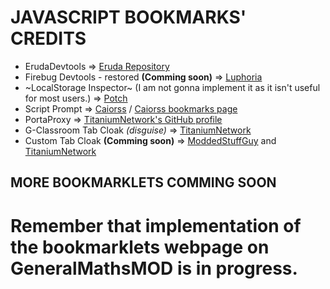 # JAVASCRIPT BOOKMARKS' CREDITS
 - ErudaDevtools => [Eruda Repository](https://github.com/liriliri/eruda)
 - Firebug Devtools - restored **(Comming soon)** => [Luphoria](https://github.com/Luphoria)
 - ~LocalStorage Inspector~ (I am not gonna implement it as it isn't useful for most users.) => [Potch](http://potch.me/ls/)
 - Script Prompt => [Caiorss](https://github.com/caiorss/) / [Caiorss bookmarks page](https://caiorss.github.io/bookmarklets.html)
 - PortaProxy  => [TitaniumNetwork's GitHub profile](https://github.com/titaniumnetwork-dev)
 - G-Classroom Tab Cloak *(disguise)* => [TitaniumNetwork](https://github.com/titaniumnetwork-dev)
 - Custom Tab Cloak **(Comming soon)** => [ModdedStuffGuy](https://github.com/moddedstuffguy) and [TitaniumNetwork](https://github.com/titaniumnetwork-dev)
## MORE BOOKMARKLETS COMMING SOON
# Remember that implementation of the bookmarklets webpage on GeneralMathsMOD is in progress.

